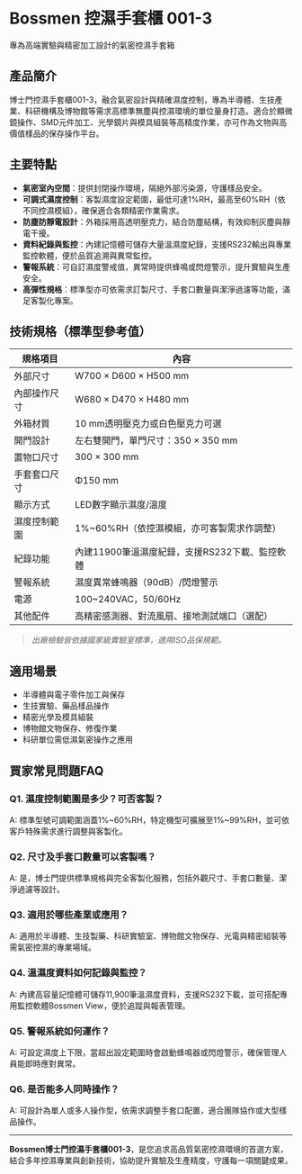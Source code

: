# Bossmen 控濕手套櫃 001-3  
專為高端實驗與精密加工設計的氣密控濕手套箱

## 產品簡介
博士門控濕手套櫃001-3，融合氣密設計與精確濕度控制，專為半導體、生技產業、科研機構及博物館等需求高標準無塵與控濕環境的單位量身打造。適合於顯微鏡操作、SMD元件加工、光學鏡片與模具組裝等高精度作業，亦可作為文物與高價值樣品的保存操作平台。

## 主要特點
- **氣密室內空間**：提供封閉操作環境，隔絕外部污染源，守護樣品安全。
- **可調式濕度控制**：客製濕度設定範圍，最低可達1%RH，最高至60%RH（依不同控濕模組），確保適合各類精密作業需求。
- **防塵防靜電設計**：外箱採用高透明壓克力，結合防塵結構，有效抑制灰塵與靜電干擾。
- **資料紀錄與監控**：內建記憶體可儲存大量溫濕度紀錄，支援RS232輸出與專業監控軟體，便於品質追溯與異常監控。
- **警報系統**：可自訂濕度警戒值，異常時提供蜂鳴或閃燈警示，提升實驗與生產安全。
- **高彈性規格**：標準型亦可依需求訂製尺寸、手套口數量與潔淨過濾等功能，滿足客製化專案。

## 技術規格（標準型參考值）
| 規格項目      | 內容                                                         |
|---------------|--------------------------------------------------------------|
| 外部尺寸      | W700 × D600 × H500 mm                                        |
| 內部操作尺寸  | W680 × D470 × H480 mm                                        |
| 外箱材質      | 10 mm透明壓克力或白色壓克力可選                               |
| 開門設計      | 左右雙開門，單門尺寸：350 × 350 mm                            |
| 置物口尺寸    | 300 × 300 mm                                                 |
| 手套套口尺寸  | Φ150 mm                                                      |
| 顯示方式      | LED數字顯示濕度/溫度                                         |
| 濕度控制範圍  | 1%~60%RH（依控濕模組，亦可客製需求作調整）                  |
| 紀錄功能      | 內建11900筆溫濕度紀錄，支援RS232下載、監控軟體              |
| 警報系統      | 濕度異常蜂鳴器（90dB）/閃燈警示                              |
| 電源          | 100~240VAC，50/60Hz                                          |
| 其他配件      | 高精密感測器、對流風扇、接地測試端口（選配）                 |

> *出廠檢驗皆依據國家級實驗室標準，適用ISO品保規範。*

## 適用場景
- 半導體與電子零件加工與保存
- 生技實驗、藥品樣品操作
- 精密光學及模具組裝
- 博物館文物保存、修復作業
- 科研單位需低濕氣密操作之應用

## 買家常見問題FAQ

### Q1. 濕度控制範圍是多少？可否客製？
A: 標準型號可調範圍涵蓋1%~60%RH，特定機型可擴展至1%~99%RH，並可依客戶特殊需求進行調整與客製化。

### Q2. 尺寸及手套口數量可以客製嗎？
A: 是，博士門提供標準規格與完全客製化服務，包括外觀尺寸、手套口數量、潔淨過濾等設計。

### Q3. 適用於哪些產業或應用？
A: 適用於半導體、生技製藥、科研實驗室、博物館文物保存、光電與精密組裝等需氣密控濕的專業場域。

### Q4. 溫濕度資料如何記錄與監控？
A: 內建高容量記憶體可儲存11,900筆溫濕度資料，支援RS232下載，並可搭配專用監控軟體Bossmen View，便於追蹤與報表管理。

### Q5. 警報系統如何運作？
A: 可設定濕度上下限，當超出設定範圍時會啟動蜂鳴器或閃燈警示，確保管理人員能即時應對異常。

### Q6. 是否能多人同時操作？
A: 可設計為單人或多人操作型，依需求調整手套口配置，適合團隊協作或大型樣品操作。

---

**Bossmen博士門控濕手套櫃001-3**，是您追求高品質氣密控濕環境的首選方案，結合多年控濕專業與創新技術，協助提升實驗及生產精度，守護每一項關鍵成果。
